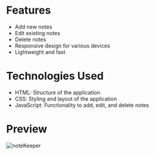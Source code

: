 
# Features

- Add new notes
- Edit existing notes
- Delete notes
- Responsive design for various devices
- Lightweight and fast


# Technologies Used

- HTML: Structure of the application
- CSS: Styling and layout of the application
- JavaScript: Functionality to add, edit, and delete notes


# Preview
![noteKeeper](https://github.com/user-attachments/assets/29e0617e-cba0-47d4-9117-1031228135e7)


